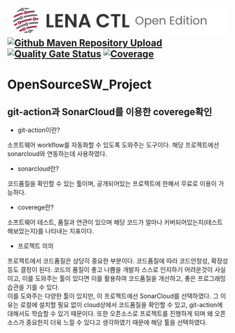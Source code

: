 ## <img src="docs/images/readme_lena_ctl_head.png" width="800"> [![Github Maven Repository Upload](https://github.com/OpenLENA/lena-ctl/actions/workflows/gh-mvn-upload.yml/badge.svg)](https://github.com/OpenLENA/lena-ctl/actions/workflows/gh-mvn-upload.yml) [![Quality Gate Status](https://sonarcloud.io/api/project_badges/measure?project=OpenLENA_lena-ctl&metric=alert_status)](https://sonarcloud.io/dashboard?id=OpenLENA_lena-ctl) [![Coverage](https://sonarcloud.io/api/project_badges/measure?project=OpenLENA_lena-ctl&metric=coverage)](https://sonarcloud.io/dashboard?id=OpenLENA_lena-ctl)

# OpenSourceSW_Project

## git-action과 SonarCloud를 이용한 coverege확인

- git-action이란?
 
 소프트웨어 workflow를 자동화할 수 있도록 도와주는 도구이다. 해당 프로젝트에선 sonarcloud와 연동하는데 사용하였다.

- sonarcloud란?
  
 코드품질을 확인할 수 있는 툴이며, 공개되어있는 프로젝트에 한해서 무료로 이용이 가능하다.

- coverege란?
  
 소프트웨어 테스트, 품질과 연관이 있으며 해당 코드가 얼마나 커버되어있는지(테스트해보았는지)를 나타내는 지표이다.

- 프로젝트 의의

 프로젝트에서 코드품질은 상당히 중요한 부분이다. 코드품질에 따라 코드안정성, 확장성 등도 결정이 된다. 코드의 품질이 좋고 나쁨을 개발자 스스로 인지하기 어려운것이 사실이고, 이를 도와주는 툴이 있다면 이를 활용하여 코드품질을 개선하고, 좋은 프로그래밍 습관을 기를 수 있다.  
이를 도와주는 다양한 툴이 있지만, 이 프로젝트에선 SonarCloud를 선택하였다. 그 이유는 로컬에 설치할 필요 없이 cloud상에서 코드품질을 확인할 수 있고, git-action에 대해서도 학습할 수 있기 때문이다. 또한 오픈소스로 프로젝트를 진행하게 되며 왜 오픈소스가 중요한지 더욱 느낄 수 있다고 생각하였기 때문에 해당 툴을 선택하였다.  


